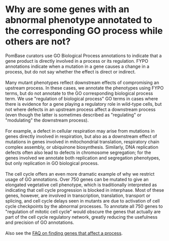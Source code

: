 # Why are some genes with an abnormal phenotype annotated to the corresponding GO process while others are not?
<!-- pombase_categories: Using Ontologies -->

PomBase curators use GO Biological Process annotations to indicate that
a gene product is directly involved in a process or its regulation. FYPO
annotations indicate when a mutation in a gene causes a change in a
process, but do not say whether the effect is direct or indirect.\
\
Many mutant phenotypes reflect downstream effects of compromising an
upstream process. In these cases, we annotate the phenotypes using FYPO
terms, but do not annotate to the GO corresponding biological process
term. We use "regulation of biological process" GO terms in cases where
there is evidence for a gene playing a regulatory role in wild-type
cells, but not where defects in an upstream process affect a downstream
process (even though the latter is sometimes described as "regulating"
or "modulating" the downstream process).\
\
For example, a defect in cellular respiration may arise from mutations
in genes directly involved in respiration, but also as a downstream
effect of mutations in genes involved in mitochondrial translation,
respiratory chain complex assembly, or ubiquinone biosynthesis.
Similarly, DNA replication defects often also lead to defects in
chromosome segregation; for the genes involved we annotate both
replication and segregation phenotypes, but only replication in GO
biological process.\
\
The cell cycle offers an even more dramatic example of why we restrict
usage of GO annotations. Over 750 genes can be mutated to give an
elongated vegetative cell phenotype, which is traditionally interpreted
as indicating that cell cycle progression is blocked in interphase. Most
of these genes, however, are involved in transcription, translation,
transport or splicing, and cell cycle delays seen in mutants are due to
activation of cell cycle checkpoints by the abnormal processes. To
annotate all 750 genes to "regulation of mitotic cell cycle" would
obscure the genes that actually are part of the cell cycle regulatory
network, greatly reducing the usefulness and precision of GO
annotations.\
\
Also see the [FAQ on finding genes that affect a
process](/faq/how-can-i-identify-all-genes-affect-process).

